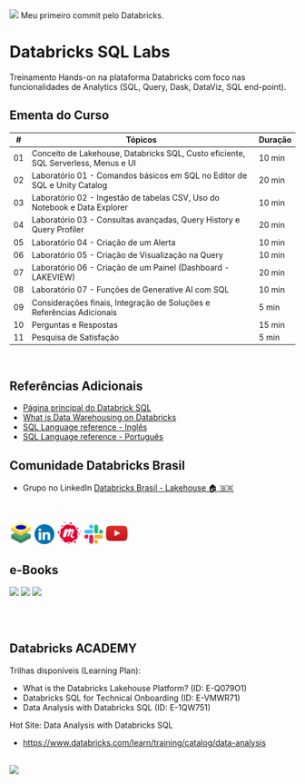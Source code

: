 
<img src="https://raw.githubusercontent.com/Databricks-BR/lab_sql/main/images/header_handson_sql.png">
Meu primeiro commit pelo Databricks.

# Databricks SQL Labs 

Treinamento Hands-on na plataforma Databricks com foco nas funcionalidades de Analytics (SQL, Query, Dask, DataViz, SQL end-point).

## Ementa do Curso

| # | Tópicos | Duração |
| -- | -- | -- |
| 01 | Conceito de Lakehouse, Databricks SQL, Custo eficiente, SQL Serverless, Menus e UI | 10 min |
| 02 | Laboratório 01 - Comandos básicos em SQL no  Editor de SQL e Unity Catalog         | 20 min |
| 03 | Laboratório 02 - Ingestão de tabelas CSV, Uso do Notebook e Data Explorer          | 10 min |
| 04 | Laboratório 03 - Consultas avançadas, Query History e Query Profiler               | 20 min |
| 05 | Laboratório 04 - Criação de um Alerta                                              | 10 min |
| 06 | Laboratório 05 - Criação de Visualização na Query                                  | 10 min |
| 07 | Laboratório 06 - Criação de um Painel (Dashboard - LAKEVIEW)                       | 20 min |
| 08 | Laboratório 07 - Funções de Generative AI com SQL                                  | 10 min |
| 09 | Considerações finais, Integração de Soluções e Referências Adicionais              |  5 min |
| 10 | Perguntas e Respostas                                                              | 15 min |
| 11 | Pesquisa de Satisfação                                                             |  5 min |

</br>

## Referências Adicionais

* [Página principal do Databrick SQL](https://www.databricks.com/br/product/databricks-sql)
* [What is Data Warehousing on Databricks](https://docs.databricks.com/sql/index.html#what-is-data-warehousing-on-databricks)
* [SQL Language reference - Inglês](https://docs.databricks.com/sql/language-manual/index.html)
* [SQL Language reference - Português](https://learn.microsoft.com/pt-br/azure/databricks/sql/language-manual)



## Comunidade Databricks Brasil

- Grupo no LinkedIn [Databricks Brasil - Lakehouse 🏠 🇧🇷](https://www.linkedin.com/groups/14100135)

</br>

   <a href="https://github.com/Databricks-BR"><img src="https://raw.githubusercontent.com/Databricks-BR/Databricks-BR/main/images/databricks-br.png" style="width: 40px; height: 40px;"></a>  <a href="https://www.linkedin.com/groups/14100135"><img src="https://raw.githubusercontent.com/Databricks-BR/Databricks-BR/main/images/icon_linkedin.png" style="width: 35px; height: 35px;"></a>  <a href="https://www.meetup.com/pt-BR/databricks-brasil-oficial"><img src="https://raw.githubusercontent.com/Databricks-BR/Databricks-BR/main/images/icon_meetup.png" style="height: 40px;"></a>  <a href="https://bit.ly/databricks-slack-br"><img src="https://raw.githubusercontent.com/Databricks-BR/Databricks-BR/main/images/icon_slack.png" style="width: 35px; height: 35px;"></a>  <a href="https://www.youtube.com/channel/UCH3cq9mit-0UkTu1mTki20Q"><img src="https://raw.githubusercontent.com/Databricks-BR/Databricks-BR/main/images/icon_youtube.png" style="height: 38px;"></a>


## e-Books

<a href="https://www.databricks.com/resources/ebook/migrating-from-a-data-warehouse-to-a-data-lakehouse"><img src="https://raw.githubusercontent.com/Databricks-BR/lab_sql/main/images/ebook1.png" style="height: 300px;" ></a> 
<a href="https://www.databricks.com/resources/ebook/data-lakehouse-is-your-next-data-warehouse"><img src="https://raw.githubusercontent.com/Databricks-BR/lab_sql/main/images/ebook2.png" style="height: 300px;"></a> 
<a href="https://www.databricks.com/resources/ebook/rise-data-lakehouse"><img src="https://raw.githubusercontent.com/Databricks-BR/lab_sql/main/images/ebook3.png" style="height: 300px;"></a> 

</br></br>

## Databricks ACADEMY

Trilhas disponíveis (Learning Plan):
* What is the Databricks Lakehouse Platform? (ID: E-Q079O1)
* Databricks SQL for Technical Onboarding (ID: E-VMWR71)
* Data Analysis with Databricks SQL (ID: E-1QW751)

Hot Site: Data Analysis with Databricks SQL 
* https://www.databricks.com/learn/training/catalog/data-analysis
</br>
<img src="https://raw.githubusercontent.com/Databricks-BR/lab_sql/main/images/trilha_academy.png" style="height: 300px;">  
